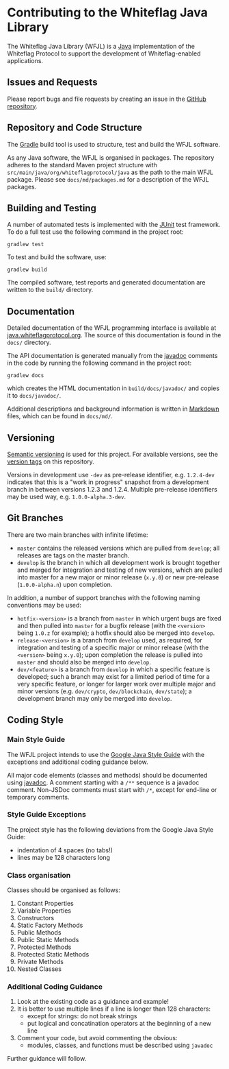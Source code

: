 # Contributing to the Whiteflag Java Library

The Whiteflag Java Library (WFJL) is a [Java](https://www.java.com/)
implementation of the Whiteflag Protocol to support the development
of Whiteflag-enabled applications.

## Issues and Requests

Please report bugs and file requests by creating an issue in the
[GitHub repository](https://github.com/WhiteflagProtocol/whiteflag-java/issues).

## Repository and Code Structure

The [Gradle](https://gradle.org/) build tool is used to structure, test
and build the WFJL software.

As any Java software, the WFJL is organised in packages. The repository
adheres to the standard Maven project structure with `src/main/java/org/whiteflagprotocol/java`
as the path to the main WFJL package. Please see `docs/md/packages.md`
for a description of the WFJL packages.

## Building and Testing

A number of automated tests is implemented with the [JUnit](https://junit.org/)
test framework. To do a full test use the following command
in the project root:

```shell
gradlew test
```

To test and build the software, use:

```shell
gradlew build
```

The compiled software, test reports and generated documentation are written
to the `build/` directory.

## Documentation

Detailed documentation of the WFJL programming interface is available at
[java.whiteflagprotocol.org](https://java.whiteflagprotocol.org/). The source of this
documentation is found in the `docs/` directory.

The API documentation is generated manually from the
[javadoc](https://www.oracle.com/java/technologies/javase/javadoc-tool.html)
comments in the code by running the following command in the project root:

```shell
gradlew docs
```

which creates the HTML documentation in `build/docs/javadoc/`
and copies it to `docs/javadoc/`.

Additional descriptions and background information is written in [Markdown](https://en.wikipedia.org/wiki/Markdown)
files, which can be found in `docs/md/`.

## Versioning

[Semantic versioning](https://semver.org/) is used for this project.
For available versions, see the [version tags](https://github.com/WhiteflagProtocol/whiteflag-java/tags)
on this repository.

Versions in development  use `-dev` as pre-release identifier,
e.g. `1.2.4-dev` indicates that this is a "work in progress" snapshot from
a development branch in between versions 1.2.3 and 1.2.4. Multiple pre-release
identifiers may be used way, e.g. `1.0.0-alpha.3-dev`.

## Git Branches

There are two main branches with infinite lifetime:

* `master` contains the released versions which are pulled from `develop`;
  all releases are tags on the master branch.
* `develop` is the branch in which all development work is brought together
  and merged for integration and testing of new versions, which are pulled
  into master for a new major or minor release (`x.y.0`)
  or new pre-release (`1.0.0-alpha.n`) upon completion.

In addition, a number of support branches with the following
naming conventions may be used:

* `hotfix-<version>` is a branch from `master` in which urgent bugs are fixed
  and then pulled into `master` for a bugfix release (with the `<version>`
  being `1.0.z` for example); a hotfix should also be merged into `develop`.
* `release-<version>` is a branch from `develop` used, as required, for
  integration and testing of a specific major or minor release (with the
  `<version>` being `x.y.0`); upon completion the release is pulled into
  `master` and should also be merged into `develop`.
* `dev/<feature>` is a branch from `develop` in which a specific feature is
  developed; such a branch may exist for a limited period of time for a very
  specific feature, or longer for larger work over multiple major and minor
  versions (e.g. `dev/crypto`, `dev/blockchain`, `dev/state`); a development
  branch may only be merged into `develop`.

## Coding Style

### Main Style Guide

The WFJL project intends to use the [Google Java Style Guide](https://google.github.io/styleguide/javaguide.html)
with the exceptions and additional coding guidance below.

All major code elements (classes and methods) should be documented using
[javadoc](https://www.oracle.com/java/technologies/javase/javadoc-tool.html).
A comment starting with a `/**` sequence is a javadoc comment. Non-JSDoc
comments must start with `/*`, except for end-line or temporary comments.

### Style Guide Exceptions

The project style has the following deviations from the
Google Java Style Guide:

* indentation of 4 spaces (no tabs!)
* lines may be 128 characters long

### Class organisation

Classes should be organised as follows:

1. Constant Properties
2. Variable Properties
3. Constructors
4. Static Factory Methods
5. Public Methods
6. Public Static Methods
7. Protected Methods
8. Protected Static Methods
9. Private Methods
10. Nested Classes

### Additional Coding Guidance

1. Look at the existing code as a guidance and example!
2. It is better to use multiple lines if a line is longer than 128 characters:
    * except for strings: do not break strings
    * put logical and concatination operators at the beginning of a new line
3. Comment your code, but avoid commenting the obvious:
    * modules, classes, and functions must be described using `javadoc`

Further guidance will follow.
